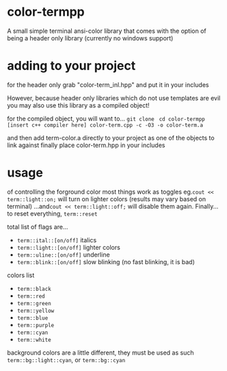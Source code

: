 # color-termpp
A small simple terminal ansi-color library that comes with the option of being a header only library (currently no windows support)


# adding to your project
for the header only grab "color-term_inl.hpp" and put it in your includes

However, because header only libraries which do not use templates are evil you may also use this library as a compiled object!

for the compiled object, you will want to...
```git clone ```
```cd color-termpp```
```[insert c++ compiler here] color-term.cpp -c -O3 -o color-term.a```

and then add term-color.a directly to your project as one of the objects to link against
finally place color-term.hpp in your includes

# usage
of controlling the forground color most things work as toggles
eg.```cout << term::light::on;``` will turn on lighter colors (results may vary based on terminal)
...and```cout << term::light::off;``` will disable them again.
Finally... to reset everything, ```term::reset```

total list of flags are...
- ```term::ital::[on/off]```  italics
- ```term::light::[on/off]``` lighter colors
- ```term::uline::[on/off]``` underline
- ```term::blink::[on/off]``` slow blinking (no fast blinking, it is bad)

colors list
- ```term::black```
- ```term::red```
- ```term::green```
- ```term::yellow```
- ```term::blue```
- ```term::purple```
- ```term::cyan```
- ```term::white```

background colors are a little different, they must be used as such ```term::bg::light::cyan```, or ```term::bg::cyan```
